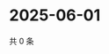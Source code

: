 # 2025-06-01

共 0 条

<!-- BEGIN ZHIHUQUESTIONS -->
<!-- 最后更新时间 Sun Jun 01 2025 07:10:33 GMT+0800 (China Standard Time) -->

<!-- END ZHIHUQUESTIONS -->
